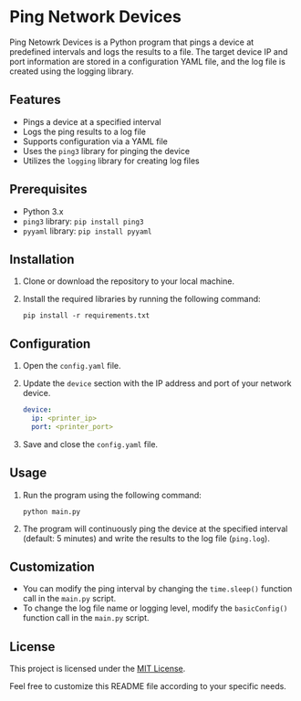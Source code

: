 # Ping Network Devices

Ping Netowrk Devices is a Python program that pings a device at predefined intervals and logs the results to a file. The target device IP and port information are stored in a configuration YAML file, and the log file is created using the logging library.

## Features

- Pings a device at a specified interval
- Logs the ping results to a log file
- Supports configuration via a YAML file
- Uses the `ping3` library for pinging the device
- Utilizes the `logging` library for creating log files

## Prerequisites

- Python 3.x
- `ping3` library: `pip install ping3`
- `pyyaml` library: `pip install pyyaml`

## Installation

1. Clone or download the repository to your local machine.

2. Install the required libraries by running the following command:
   ```
   pip install -r requirements.txt
   ```

## Configuration

1. Open the `config.yaml` file.

2. Update the `device` section with the IP address and port of your network device.

   ```yaml
   device:
     ip: <printer_ip>
     port: <printer_port>
   ```

3. Save and close the `config.yaml` file.

## Usage

1. Run the program using the following command:
   ```
   python main.py
   ```

2. The program will continuously ping the device at the specified interval (default: 5 minutes) and write the results to the log file (`ping.log`).

## Customization

- You can modify the ping interval by changing the `time.sleep()` function call in the `main.py` script.
- To change the log file name or logging level, modify the `basicConfig()` function call in the `main.py` script.

## License

This project is licensed under the [MIT License](LICENSE).

Feel free to customize this README file according to your specific needs.